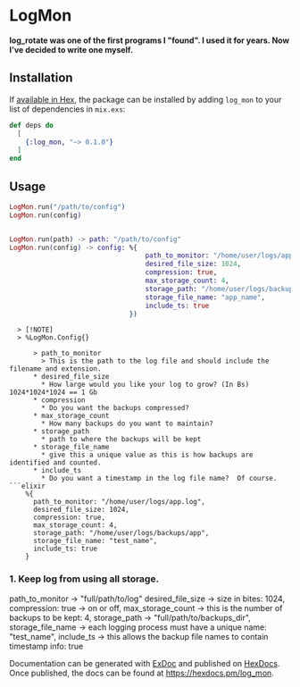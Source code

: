# LogMon

**log_rotate was one of the first programs I "found".  I used it for years. Now I've decided to write one myself.**

## Installation

If [available in Hex](https://hex.pm/docs/publish), the package can be installed
by adding `log_mon` to your list of dependencies in `mix.exs`:

```elixir
def deps do
  [
    {:log_mon, "~> 0.1.0"}
  ]
end
```

## Usage

```elixir
LogMon.run("/path/to/config")
LogMon.run(config)
```

```elixir

LogMon.run(path) -> path: "/path/to/config"
LogMon.run(config) -> config: %{
                                  path_to_monitor: "/home/user/logs/app.log",
                                  desired_file_size: 1024,
                                  compression: true,
                                  max_storage_count: 4,
                                  storage_path: "/home/user/logs/backups/app",
                                  storage_file_name: "app_name",
                                  include_ts: true
                              })
```
```
  > [!NOTE]
  > %LogMon.Config{}

      > path_to_monitor
        > This is the path to the log file and should include the filename and extension.
      * desired_file_size
        * How large would you like your log to grow? (In Bs) 1024*1024*1024 == 1 Gb
      * compression
        * Do you want the backups compressed? 
      * max_storage_count
        * How many backups do you want to maintain?
      * storage_path
        * path to where the backups will be kept
      * storage_file_name
        * give this a unique value as this is how backups are identified and counted.
      * include_ts
        * Do you want a timestamp in the log file name?  Of course.
```elixir
    %{
      path_to_monitor: "/home/user/logs/app.log",
      desired_file_size: 1024,
      compression: true,
      max_storage_count: 4,
      storage_path: "/home/user/logs/backups/app",
      storage_file_name: "test_name",
      include_ts: true
    }

```
### 1. Keep log from using all storage.
path_to_monitor -> "full/path/to/log"
desired_file_size -> size in bites: 1024,
compression: true -> on or off,
max_storage_count -> this is the number of backups to be kept: 4,
storage_path -> "full/path/to/backups_dir",
storage_file_name -> each logging process must have a unique name: "test_name",
include_ts -> this allows the backup file names to contain timestamp info: true


Documentation can be generated with [ExDoc](https://github.com/elixir-lang/ex_doc)
and published on [HexDocs](https://hexdocs.pm). Once published, the docs can
be found at <https://hexdocs.pm/log_mon>.

